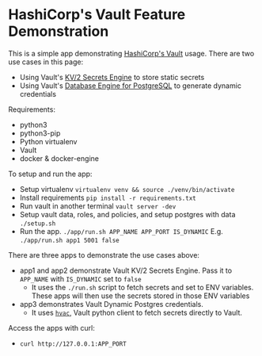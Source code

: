 # HashiCorp's Vault Feature Demonstration

This is a simple app demonstrating [HashiCorp's Vault](https://www.vaultproject.io/docs/) usage. There are two use cases in this page:
- Using Vault's [KV/2 Secrets Engine](https://www.vaultproject.io/docs/secrets/kv/kv-v2.html) to store static secrets
- Using Vault's [Database Engine for PostgreSQL](https://www.vaultproject.io/docs/secrets/databases/postgresql.html) to generate dynamic credentials

Requirements:
- python3
- python3-pip
- Python virtualenv
- Vault
- docker & docker-engine

To setup and run the app:
- Setup virtualenv `virtualenv venv && source ./venv/bin/activate`
- Install requirements `pip install -r requirements.txt`
- Run vault in another terminal `vault server -dev`
- Setup vault data, roles, and policies, and setup postgres with data `./setup.sh`
- Run the app. `./app/run.sh APP_NAME APP_PORT IS_DYNAMIC` E.g. `./app/run.sh app1 5001 false`

There are three apps to demonstrate the use cases above:
- app1 and app2 demonstrate Vault KV/2 Secrets Engine. Pass it to `APP_NAME` with `IS_DYNAMIC` set to `false`
  - It uses the `./run.sh` script to fetch secrets and set to ENV variables. These apps will then use the secrets stored in those ENV variables
- app3 demonstrates Vault Dynamic Postgres credentials.
  - It uses [`hvac`](https://github.com/hvac/hvac), Vault python client to fetch secrets directly to Vault.

Access the apps with curl:
- `curl http://127.0.0.1:APP_PORT`
